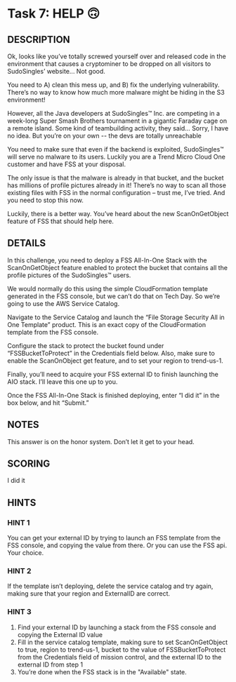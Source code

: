 # Task 7: HELP 🙃

## DESCRIPTION

Ok, looks like you’ve totally screwed yourself over and released code in the environment that causes a cryptominer to be dropped on all visitors to SudoSingles’ website... Not good.

You need to A) clean this mess up, and B) fix the underlying vulnerability. There’s no way to know how much more malware might be hiding in the S3 environment!

However, all the Java developers at SudoSingles™ Inc. are competing in a week-long Super Smash Brothers tournament in a gigantic Faraday cage on a remote island. Some kind of teambuilding activity, they said… Sorry, I have no idea. But you’re on your own -- the devs are totally unreachable

You need to make sure that even if the backend is exploited, SudoSingles™ will serve no malware to its users. Luckily you are a Trend Micro Cloud One customer and have FSS at your disposal.

The only issue is that the malware is already in that bucket, and the bucket has millions of profile pictures already in it! There’s no way to scan all those existing files with FSS in the normal configuration – trust me, I’ve tried. And you need to stop this now.

Luckily, there is a better way. You’ve heard about the new ScanOnGetObject feature of FSS that should help here.

## DETAILS

In this challenge, you need to deploy a FSS All-In-One Stack with the ScanOnGetObject feature enabled to protect the bucket that contains all the profile pictures of the SudoSingles™ users.

We would normally do this using the simple CloudFormation template generated in the FSS console, but we can’t do that on Tech Day. So we’re going to use the AWS Service Catalog.

Navigate to the Service Catalog and launch the “File Storage Security All in One Template” product. This is an exact copy of the CloudFormation template from the FSS console.

Configure the stack to protect the bucket found under “FSSBucketToProtect” in the Credentials field below. Also, make sure to enable the ScanOnObject get feature, and to set your region to trend-us-1.

Finally, you’ll need to acquire your FSS external ID to finish launching the AIO stack. I’ll leave this one up to you.

Once the FSS All-In-One Stack is finished deploying, enter “I did it” in the box below, and hit “Submit.”

## NOTES

This answer is on the honor system. Don’t let it get to your head.

## SCORING

I did it

## HINTS

### HINT 1

You can get your external ID by trying to launch an FSS template from the FSS console, and copying the value from there. Or you can use the FSS api. Your choice.

### HINT 2

If the template isn’t deploying, delete the service catalog and try again, making sure that your region and ExternalID are correct.

### HINT 3

1. Find your external ID by launching a stack from the FSS console and copying the External ID value
2. Fill in the service catalog template, making sure to set ScanOnGetObject to true, region to trend-us-1, bucket to the value of FSSBucketToProtect from the Credentials field of mission control, and the external ID to the external ID from step 1
3. You’re done when the FSS stack is in the "Available" state.
